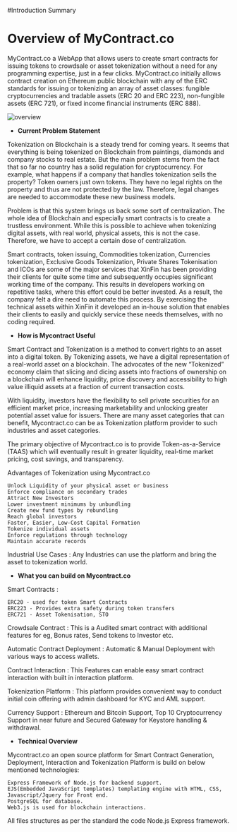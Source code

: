 ﻿#Introduction Summary

# Overview of MyContract.co

MyContract.co a WebApp that allows users to create smart contracts for issuing tokens to crowdsale or asset tokenization without a need for any programming expertise, just in a few clicks. MyContract.co initially allows contract creation on Ethereum public blockchain with any of the ERC standards for issuing or tokenizing an array of asset classes: fungible cryptocurrencies and tradable assets (ERC 20 and ERC 223), non-fungible assets (ERC 721), or fixed income financial instruments (ERC 888).  

![overview](/assets/overview.png)

* **Current Problem Statement**

Tokenization on Blockchain is a steady trend for coming years. It seems that everything is being tokenized on Blockchain from paintings, diamonds and company stocks to real estate. But the main problem stems from the fact that so far no country has a solid regulation for cryptocurrency. For example, what happens if a company that handles tokenization sells the property? Token owners just own tokens. They have no legal rights on the property and thus are not protected by the law. Therefore, legal changes are needed to accommodate these new business models.

Problem is that this system brings us back some sort of centralization. The whole idea of Blockchain and especially smart contracts is to create a trustless environment. While this is possible to achieve when tokenizing digital assets, with real world, physical assets, this is not the case. Therefore, we have to accept a certain dose of centralization.

Smart contracts, token issuing, Commodities tokenization, Currencies tokenization, Exclusive Goods Tokenization, Private Shares Tokenisation and ICOs are some of the major services that XinFin has been providing their clients for quite some time and subsequently occupies significant working time of the company. This results in developers working on repetitive tasks, where this effort could be better invested. As a result, the company felt a dire need to automate this process. By exercising the technical assets within XinFin it developed an in-house solution that enables their clients to easily and quickly service these needs themselves, with no coding required.

* **How is Mycontract Useful**

Smart Contract and Tokenization is a method to convert rights to an asset into a digital token. By Tokenizing assets, we have a digital representation of a real-world asset on a blockchain. The advocates of the new “Tokenized” economy claim that slicing and dicing assets into fractions of ownership on a blockchain will enhance liquidity, price discovery and accessibility to high value illiquid assets at a fraction of current transaction costs.

With liquidity, investors have the flexibility to sell private securities for an efficient market price, increasing marketability and unlocking greater potential asset value for issuers. There are many asset categories that can benefit, Mycontract.co can be as Tokenization platform provider to such industries and asset categories.

The primary objective of Mycontract.co is to provide Token-as-a-Service (TAAS) which will eventually result in greater liquidity, real-time market pricing, cost savings, and transparency.

Advantages of Tokenization using Mycontract.co

    Unlock Liquidity of your physical asset or business
    Enforce compliance on secondary trades
    Attract New Investors
    Lower investment minimums by unbundling
    Create new fund types by rebundling
    Reach global investors
    Faster, Easier, Low-Cost Capital Formation
    Tokenize individual assets
    Enforce regulations through technology
    Maintain accurate records

Industrial Use Cases : Any Industries can use the platform and bring the asset to tokenization world.


* **What you can build on Mycontract.co**

Smart Contracts :

    ERC20 - used for token Smart Contracts
    ERC223 - Provides extra safety during token transfers
    ERC721 - Asset Tokenisation, STO

Crowdsale Contract : This is a Audited smart contract with additional features for eg, Bonus rates, Send tokens to Investor etc.

Automatic Contract Deployment : Automatic & Manual Deployment with various ways to access wallets.

Contract Interaction : This Features can enable easy smart contract interaction with built in interaction platform.

Tokenization Platform : This platform provides convenient way to conduct initial coin offering with admin dashboard for KYC and AML support.

Currency Support : Ethereum and Bitcoin Support, Top 10 Cryptocurrency Support in near future and Secured Gateway for Keystore handling & withdrawal.


* **Technical Overview**

Mycontract.co an open source platform for Smart Contract Generation, Deployment, Interaction and Tokenization Platform is build on below mentioned technologies:

    Express Framework of Node.js for backend support.
    EJS(Embedded JavaScript templates) templating engine with HTML, CSS, Javascript/Jquery for Front end.
    PostgreSQL for database.
    Web3.js is used for blockchain interactions.

All files structures as per the standard the code Node.js Express framework.


